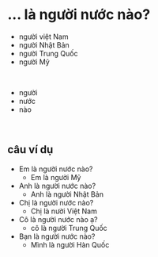 # ... là người nước nào?
- người việt Nam
- người Nhật Bản
- người Trung Quốc
- người Mỹ

<br>

- người
- nước
- nào
  
<br>

## câu ví dụ
- Em là người nước nào?
  - Em là người Mỹ
- Anh là người nước nào?
  - Anh là người Nhật Bản
- Chị là người nước nào?
  - Chị là nười Việt Nam
- Cô là người nước nào ạ?
  - cô là người Trung Quốc
- Bạn là người nước nào?
  - Mình là người Hàn Quốc

